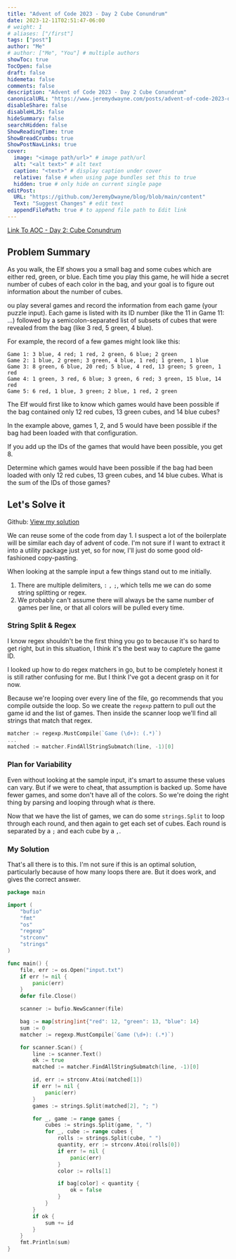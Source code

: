 ```yaml
---
title: "Advent of Code 2023 - Day 2 Cube Conundrum"
date: 2023-12-11T02:51:47-06:00
# weight: 1
# aliases: ["/first"]
tags: ["post"]
author: "Me"
# author: ["Me", "You"] # multiple authors
showToc: true
TocOpen: false
draft: false
hidemeta: false
comments: false
description: "Advent of Code 2023 - Day 2 Cube Conundrum"
canonicalURL: "https://www.jeremydwayne.com/posts/advent-of-code-2023-day-2/"
disableShare: false
disableHLJS: false
hideSummary: false
searchHidden: false
ShowReadingTime: true
ShowBreadCrumbs: true
ShowPostNavLinks: true
cover:
  image: "<image path/url>" # image path/url
  alt: "<alt text>" # alt text
  caption: "<text>" # display caption under cover
  relative: false # when using page bundles set this to true
  hidden: true # only hide on current single page
editPost:
  URL: "https://github.com/JeremyDwayne/blog/blob/main/content"
  Text: "Suggest Changes" # edit text
  appendFilePath: true # to append file path to Edit link
---
```


[Link To AOC - Day 2: Cube Conundrum](https://adventofcode.com/2023/day/2)

## Problem Summary

As you walk, the Elf shows you a small bag and some cubes which are either red,
green, or blue. Each time you play this game, he will hide a secret number of
cubes of each color in the bag, and your goal is to figure out information about
the number of cubes.

ou play several games and record the information from each game (your puzzle
input). Each game is listed with its ID number (like the 11 in Game 11: ...)
followed by a semicolon-separated list of subsets of cubes that were revealed
from the bag (like 3 red, 5 green, 4 blue).

For example, the record of a few games might look like this:

```
Game 1: 3 blue, 4 red; 1 red, 2 green, 6 blue; 2 green
Game 2: 1 blue, 2 green; 3 green, 4 blue, 1 red; 1 green, 1 blue
Game 3: 8 green, 6 blue, 20 red; 5 blue, 4 red, 13 green; 5 green, 1 red
Game 4: 1 green, 3 red, 6 blue; 3 green, 6 red; 3 green, 15 blue, 14 red
Game 5: 6 red, 1 blue, 3 green; 2 blue, 1 red, 2 green
```

The Elf would first like to know which games would have been possible if the bag
contained only 12 red cubes, 13 green cubes, and 14 blue cubes?

In the example above, games 1, 2, and 5 would have been possible if the bag had
been loaded with that configuration.

If you add up the IDs of the games that would have been possible, you get 8.

Determine which games would have been possible if the bag had been loaded with
only 12 red cubes, 13 green cubes, and 14 blue cubes. What is the sum of the IDs
of those games?

## Let's Solve it

Github:
[View my solution](https://github.com/JeremyDwayne/advent_of_code/tree/main/2023/day2)

We can reuse some of the code from day 1. I suspect a lot of the boilerplate
will be similar each day of advent of code. I'm not sure if I want to extract it
into a utility package just yet, so for now, I'll just do some good
old-fashioned copy-pasting.

When looking at the sample input a few things stand out to me initially.

1. There are multiple delimiters, `:` `,` `;`, which tells me we can do some
   string splitting or regex.
2. We probably can't assume there will always be the same number of games per
   line, or that all colors will be pulled every time.

### String Split & Regex

I know regex shouldn't be the first thing you go to because it's so hard to get
right, but in this situation, I think it's the best way to capture the game ID.

I looked up how to do regex matchers in go, but to be completely honest it is
still rather confusing for me. But I think I've got a decent grasp on it for
now.

Because we're looping over every line of the file, go recommends that you
compile outside the loop. So we create the `regexp` pattern to pull out the game
id and the list of games. Then inside the scanner loop we'll find all strings
that match that regex.

```go
matcher := regexp.MustCompile(`Game (\d+): (.*)`)
...
matched := matcher.FindAllStringSubmatch(line, -1)[0]
```

### Plan for Variability

Even without looking at the sample input, it's smart to assume these values can
vary. But if we were to cheat, that assumption is backed up. Some have fewer
games, and some don't have all of the colors. So we're doing the right thing by
parsing and looping through what _is_ there.

Now that we have the list of games, we can do some `strings.Split` to loop
through each round, and then again to get each set of cubes. Each round is
separated by a `;` and each cube by a `,`.

### My Solution

That's all there is to this. I'm not sure if this is an optimal solution,
particularly because of how many loops there are. But it does work, and gives
the correct answer.

```go
package main

import (
	"bufio"
	"fmt"
	"os"
	"regexp"
	"strconv"
	"strings"
)

func main() {
	file, err := os.Open("input.txt")
	if err != nil {
		panic(err)
	}
	defer file.Close()

	scanner := bufio.NewScanner(file)

	bag := map[string]int{"red": 12, "green": 13, "blue": 14}
	sum := 0
    matcher := regexp.MustCompile(`Game (\d+): (.*)`)

	for scanner.Scan() {
		line := scanner.Text()
		ok := true
		matched := matcher.FindAllStringSubmatch(line, -1)[0]

		id, err := strconv.Atoi(matched[1])
		if err != nil {
			panic(err)
		}
		games := strings.Split(matched[2], "; ")

		for _, game := range games {
			cubes := strings.Split(game, ", ")
			for _, cube := range cubes {
				rolls := strings.Split(cube, " ")
				quantity, err := strconv.Atoi(rolls[0])
				if err != nil {
					panic(err)
				}
				color := rolls[1]

				if bag[color] < quantity {
					ok = false
				}
			}
		}
		if ok {
			sum += id
		}
	}
	fmt.Println(sum)
}
```
